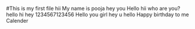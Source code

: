 #This is my first file
hii
My name is pooja
hey you
Hello hii who are you?
hello hi hey
1234567123456
Hello you girl
hey u hello
Happy birthday to me
Calender